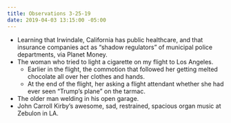 ```yaml
---
title: Observations 3-25-19
date: 2019-04-03 13:15:00 -05:00
---
```


- Learning that Irwindale, California has public healthcare, and that insurance companies act as “shadow regulators” of municipal police departments, via Planet Money.
- The woman who tried to light a cigarette on my flight to Los Angeles.
	- Earlier in the flight, the commotion that followed her getting melted chocolate all over her clothes and hands.
	- At the end of the flight, her asking a flight attendant whether she had ever seen “Trump’s plane” on the tarmac.
- The older man welding in his open garage.
- John Carroll Kirby’s awesome, sad, restrained, spacious organ music at Zebulon in LA.

